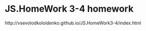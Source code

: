 <h1>JS.HomeWork 3-4 homework </h1>

<p>http://vsevolodkoloidenko.github.io/JS.HomeWork3-4/index.html</p>
